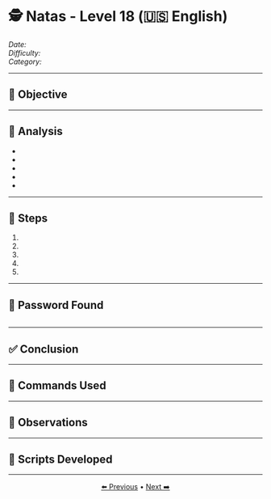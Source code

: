 # 🕵️ Natas - Level 18 (🇺🇸 English)  
*Date:*  
*Difficulty:*  
*Category:*  

---

## 🎯 Objective



---

## 🔎 Analysis

-
-
-
-
-

---

## 🧱 Steps

1.
2.
3.
4.
5.

---

## 🔑 Password Found

```

```

---

## ✅ Conclusion



---

## 🧪 Commands Used



---

## 🧠 Observations



---

## 📎 Scripts Developed



---

<p align="center"> <a href="../Natas17/Readme.md">⬅️ Previous</a> • <a href="../Natas19/Readme.md">Next ➡️</a> </p>
